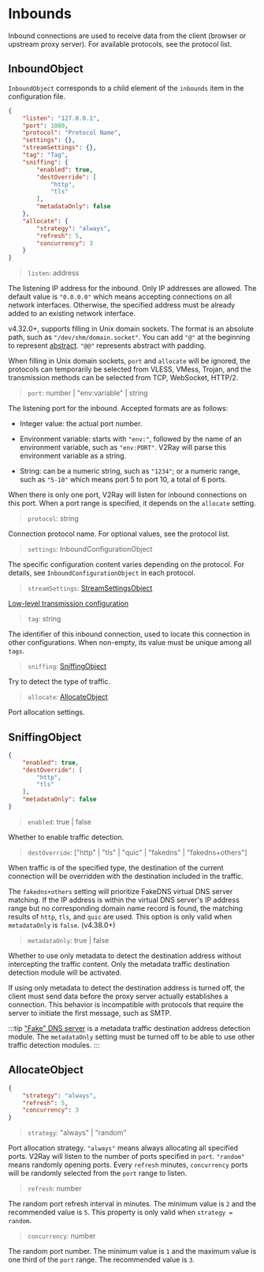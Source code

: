 # Inbounds

Inbound connections are used to receive data from the client (browser or upstream proxy server). For available protocols, see the protocol list.

## InboundObject

`InboundObject` corresponds to a child element of the `inbounds` item in the configuration file.

```json
{
    "listen": "127.0.0.1",
    "port": 1080,
    "protocol": "Protocol Name",
    "settings": {},
    "streamSettings": {},
    "tag": "Tag",
    "sniffing": {
        "enabled": true,
        "destOverride": [
            "http",
            "tls"
        ],
        "metadataOnly": false
    },
    "allocate": {
        "strategy": "always",
        "refresh": 5,
        "concurrency": 3
    }
}
```

> `listen`: address

The listening IP address for the inbound. Only IP addresses are allowed. The default value is `"0.0.0.0"` which means accepting connections on all network interfaces. Otherwise, the specified address must be already added to an existing network interface.

v4.32.0+, supports filling in Unix domain sockets. The format is an absolute path, such as `"/dev/shm/domain.socket"`. You can add `"@"` at the beginning to represent [abstract](https://www.man7.org/linux/man-pages/man7/unix.7.html). `"@@"` represents abstract with padding.

When filling in Unix domain sockets, `port` and `allocate` will be ignored, the protocols can temporarily be selected from VLESS, VMess, Trojan, and the transmission methods can be selected from TCP, WebSocket, HTTP/2.

> `port`: number | "env:variable" | string

The listening port for the inbound. Accepted formats are as follows:

* Integer value: the actual port number.

* Environment variable: starts with `"env:"`, followed by the name of an environment variable, such as `"env:PORT"`. V2Ray will parse this environment variable as a string.

* String: can be a numeric string, such as `"1234"`; or a numeric range, such as `"5-10"` which means port 5 to port 10, a total of 6 ports.

When there is only one port, V2Ray will listen for inbound connections on this port. When a port range is specified, it depends on the `allocate` setting.

> `protocol`: string

Connection protocol name. For optional values, see the protocol list.

> `settings`: InboundConfigurationObject

The specific configuration content varies depending on the protocol. For details, see `InboundConfigurationObject` in each protocol.

> `streamSettings`: [StreamSettingsObject](transport.md#streamsettingsobject)

[Low-level transmission configuration](transport.md#streamsettingsobject)

> `tag`: string

The identifier of this inbound connection, used to locate this connection in other configurations. When non-empty, its value must be unique among all `tags`.

> `sniffing`: [SniffingObject](#sniffingobject)

Try to detect the type of traffic.

> `allocate`: [AllocateObject](#allocateobject)

Port allocation settings.

## SniffingObject

```json
{
    "enabled": true,
    "destOverride": [
        "http",
        "tls"
    ],
    "metadataOnly": false
}
```

> `enabled`: true | false

Whether to enable traffic detection.

> `destOverride`: \["http" | "tls" | "quic" | "fakedns" | "fakedns+others"\]

When traffic is of the specified type, the destination of the current connection will be overridden with the destination included in the traffic.

The `fakedns+others` setting will prioritize FakeDNS virtual DNS server matching. If the IP address is within the virtual DNS server's IP address range but no corresponding domain name record is found, the matching results of `http`, `tls`, and `quic` are used. This option is only valid when `metadataOnly` is `false`. (v4.38.0+)

> `metadataOnly`: true | false

Whether to use only metadata to detect the destination address without intercepting the traffic content. Only the metadata traffic destination detection module will be activated.

If using only metadata to detect the destination address is turned off, the client must send data before the proxy server actually establishes a connection. This behavior is incompatible with protocols that require the server to initiate the first message, such as SMTP.

:::tip
["Fake" DNS server](fakedns.md) is a metadata traffic destination address detection module. The `metadataOnly` setting must be turned off to be able to use other traffic detection modules.
:::

## AllocateObject

```json
{
    "strategy": "always",
    "refresh": 5,
    "concurrency": 3
}
```

> `strategy`: "always" | "random"

Port allocation strategy. `"always"` means always allocating all specified ports. V2Ray will listen to the number of ports specified in `port`. `"random"` means randomly opening ports. Every `refresh` minutes, `concurrency` ports will be randomly selected from the `port` range to listen.

> `refresh`: number

The random port refresh interval in minutes. The minimum value is `2` and the recommended value is `5`. This property is only valid when `strategy = random`.

> `concurrency`: number

The random port number. The minimum value is `1` and the maximum value is one third of the `port` range. The recommended value is `3`.
